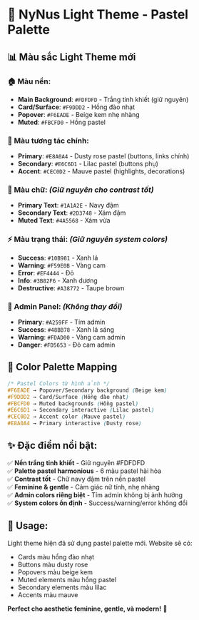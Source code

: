 # 🎨 NyNus Light Theme - Pastel Palette

## 📊 **Màu sắc Light Theme mới**

### **🏠 Màu nền:**
- **Main Background**: `#FDFDFD` - Trắng tinh khiết (giữ nguyên)
- **Card/Surface**: `#F9DDD2` - Hồng đào nhạt
- **Popover**: `#F6EADE` - Beige kem nhẹ nhàng  
- **Muted**: `#FBCFD0` - Hồng pastel

### **🎯 Màu tương tác chính:**
- **Primary**: `#E8A0A4` - Dusty rose pastel (buttons, links chính)
- **Secondary**: `#E6C6D1` - Lilac pastel (buttons phụ)
- **Accent**: `#CEC0D2` - Mauve pastel (highlights, decorations)

### **📝 Màu chữ:** *(Giữ nguyên cho contrast tốt)*
- **Primary Text**: `#1A1A2E` - Navy đậm
- **Secondary Text**: `#2D3748` - Xám đậm  
- **Muted Text**: `#4A5568` - Xám vừa

### **⚡ Màu trạng thái:** *(Giữ nguyên system colors)*
- **Success**: `#10B981` - Xanh lá
- **Warning**: `#F59E0B` - Vàng cam
- **Error**: `#EF4444` - Đỏ
- **Info**: `#3B82F6` - Xanh dương
- **Destructive**: `#A38772` - Taupe brown

### **👑 Admin Panel:** *(Không thay đổi)*
- **Primary**: `#A259FF` - Tím admin
- **Success**: `#48BB78` - Xanh lá sáng
- **Warning**: `#FDAD00` - Vàng cam admin
- **Danger**: `#FD5653` - Đỏ cam admin

## 🎨 **Color Palette Mapping**

```css
/* Pastel Colors từ hình ảnh */
#F6EADE → Popover/Secondary background (Beige kem)
#F9DDD2 → Card/Surface (Hồng đào nhạt)  
#FBCFD0 → Muted backgrounds (Hồng pastel)
#E6C6D1 → Secondary interactive (Lilac pastel)
#CEC0D2 → Accent color (Mauve pastel)
#E8A0A4 → Primary interactive (Dusty rose)
```

## ✨ **Đặc điểm nổi bật:**

✅ **Nền trắng tinh khiết** - Giữ nguyên #FDFDFD  
✅ **Palette pastel harmonious** - 6 màu pastel hài hòa  
✅ **Contrast tốt** - Chữ navy đậm trên nền pastel  
✅ **Feminine & gentle** - Cảm giác nữ tính, nhẹ nhàng  
✅ **Admin colors riêng biệt** - Tím admin không bị ảnh hưởng  
✅ **System colors ổn định** - Success/warning/error không đổi  

## 🚀 **Usage:**
Light theme hiện đã sử dụng pastel palette mới. Website sẽ có:
- Cards màu hồng đào nhạt
- Buttons màu dusty rose 
- Popovers màu beige kem
- Muted elements màu hồng pastel
- Secondary elements màu lilac
- Accents màu mauve

**Perfect cho aesthetic feminine, gentle, và modern!** 🌸